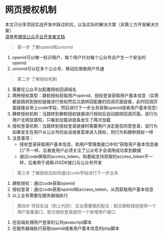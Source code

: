 # 网页授权机制

本文只分享项目实战开发中踩过的坑，以及实际的解决方案（非第三方开发解决方案）  
[请参考微信公众平台开发者文档](https://mp.weixin.qq.com/wiki/4/9ac2e7b1f1d22e9e57260f6553822520.html)

> 第一步 了解openid和unionid

1. openid可以唯一标识用户，每个用户针对每个公众号会产生一个安全的openid
2. unionid可以在多个公众号、移动应用做用户共通

> 第二步 了解授权机制

1. 需要在公众平台配置授权回调域名
2. 两种授权类型：静默授权获取用户openid、授权登录获取用户基本信息（实质都是跳转到授权链接进行授权然后又跳转回配置的回调页面链接，此时回调页面链接会带上code字段，然后进行下一步业务获取openid或者用户基本信息）
3. 静默授权机制：当跳转到静默授权链接进行授权后自动跳转回调页面，该行为用户无明显感知，只看到加载进度条发生了两次加载
4. 授权登录机制：当跳转到授权登录链接时需要用户决定是否同意登录，该行为如果发生在用户从公众号的会话或者菜单进入授权，则行为和静默授权一样
5. 注意事项：
   - 授权登录获取用户基本信息，和用户管理类接口中的“获取用户基本信息接口”不一样，后者是用户必须关注了公众号才会调用成功拿到数据
   - 通过code换取的access_token，和基础支持获取的access_token不一样，后者用于调用JSSDK接口与公众号开发

> 第三步 了解授权后如何通过code字段进行下一步业务

1. 静默授权：通过code获取openid
2. 授权登录：通过code获取openid和access_token，从而获取用户基本信息
3. 以上业务需要在服务器端执行

> 第四步 项目实战（附上代码）
> 后台需要做的配合：配合静默授权提供一个用户查重接口、配合授权登录提供一个新增用户接口

1. 在前端处理用户登录的公共javascript脚本
2. 在服务器端执行获取openid或者用户基本信息的php脚本